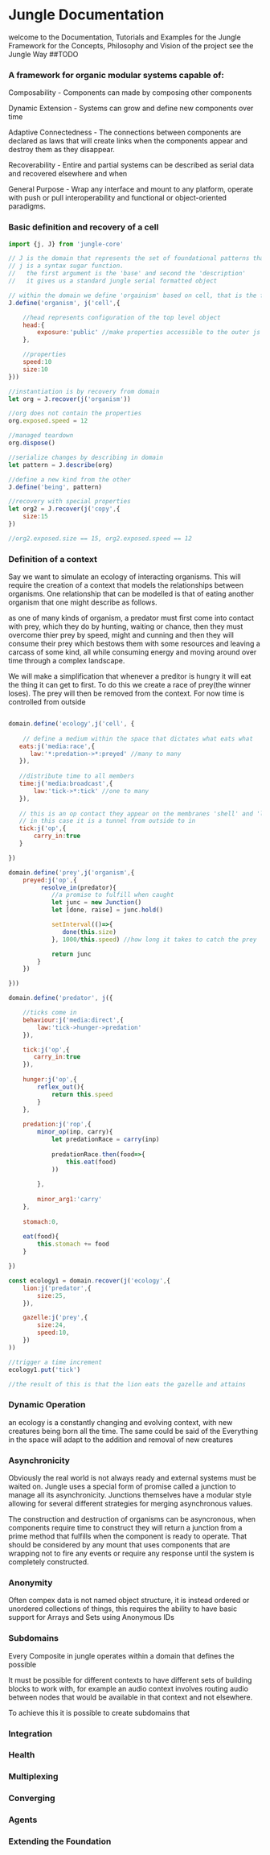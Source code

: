 # Jungle Documentation

welcome to the Documentation, Tutorials and Examples for the Jungle Framework for the Concepts, Philosophy and Vision of the project see the Jungle Way \#\#TODO

### A framework for organic modular systems capable of:

Composability - Components can made by composing other components

Dynamic Extension - Systems can grow and define new components over time

Adaptive Connectedness - The connections between components are declared as laws that will create links when the components appear and destroy them as they disappear.

Recoverability - Entire and partial systems can be described as serial data and recovered elsewhere and when

General Purpose - Wrap any interface and mount to any platform, operate with push or pull interoperability and functional or object-oriented paradigms.

### Basic definition and recovery of a cell

```js
import {j, J} from 'jungle-core'

// J is the domain that represents the set of foundational patterns that can be used
// j is a syntax sugar function. 
//   the first argument is the 'base' and second the 'description'
//   it gives us a standard jungle serial formatted object

// within the domain we define 'orgainism' based on cell, that is the foundational Object wrapper
J.define('organism', j('cell',{

    //head represents configuration of the top level object
    head:{
        exposure:'public' //make properties accessible to the outer js context
    },

    //properties 
    speed:10
    size:10
}))

//instantiation is by recovery from domain
let org = J.recover(j('organism'))

//org does not contain the properties
org.exposed.speed = 12

//managed teardown 
org.dispose()

//serialize changes by describing in domain
let pattern = J.describe(org)

//define a new kind from the other
J.define('being', pattern)

//recovery with special properties
let org2 = J.recover(j('copy',{
    size:15
})

//org2.exposed.size == 15, org2.exposed.speed == 12
```

### Definition of a context

Say we want to simulate an ecology of interacting organisms. This will require the creation of a context that models the relationships between organisms. One relationship that can be modelled is that of eating another organism that one might describe as follows. 

as one of many kinds of organism, a predator must first come into contact with prey, which they do by hunting, waiting or chance, then they must overcome thier prey by speed, might and cunning and then they will consume their prey which bestows them with some resources and leaving a carcass of some kind, all while consuming energy and moving around over time through a complex landscape.

We will make a simplification that  whenever a preditor is hungry it will eat the thing it can get to first. To do this we create a race of prey\(the winner loses\). The prey will then be removed from the context. For now time is controlled from outside

```js

domain.define('ecology',j('cell', {
    
    // define a medium within the space that dictates what eats what
   eats:j('media:race',{
      law:'*:predation->*:preyed' //many to many
   }),
   
   //distribute time to all members
   time:j('media:broadcast',{
       law:'tick->*:tick' //one to many
   }),
   
   // this is an op contact they appear on the membranes 'shell' and 'lining' 
   // in this case it is a tunnel from outside to in
   tick:j('op',{
       carry_in:true
   }

})

domain.define('prey',j('organism',{
    preyed:j('op',{
         resolve_in(predator){
            //a promise to fulfill when caught
            let junc = new Junction()
            let [done, raise] = junc.hold()

            setInterval(()=>{
               done(this.size)
            }, 1000/this.speed) //how long it takes to catch the prey

            return junc
        }
    })

}))

domain.define('predator', j({

    //ticks come in 
    behaviour:j('media:direct',{
        law:'tick->hunger->predation'
    }),

    tick:j('op',{
       carry_in:true
    }),
    
    hunger:j('op',{
        reflex_out(){
            return this.speed
        }
    },
    
    predation:j('rop',{
        minor_op(inp, carry){
            let predationRace = carry(inp)
            
            predationRace.then(food=>{
                this.eat(food)
            ))
            
        },
        
        minor_arg1:'carry'
    },
    
    stomach:0,
    
    eat(food){
        this.stomach += food
    }

})

const ecology1 = domain.recover(j('ecology',{    
    lion:j('predator',{
        size:25,
    }),

    gazelle:j('prey',{
        size:24,
        speed:10,
    })
))

//trigger a time increment
ecology1.put('tick')

//the result of this is that the lion eats the gazelle and attains 
```

### Dynamic Operation

an ecology is a constantly changing and evolving context, with new creatures being born all the time. The same could be said of the  Everything in the space will adapt to the addition and removal of new creatures 

### Asynchronicity

Obviously the real world is not always ready and external systems must be waited on. Jungle uses a special form of promise called a junction to manage all its asynchronicity. Junctions themselves have a modular style allowing for several different strategies for merging asynchronous values. 

The construction and destruction of organisms can be asyncronous, when components require time to construct they will return a junction from a prime method that fulfills when the component is ready to operate. That should be considered by any mount that uses components that are wrapping not to fire any events or require any response until the system is completely constructed. 

### Anonymity

Often compex data is not named object structure, it is instead ordered or unordered collections of things, this requires the ability to have basic support for Arrays and Sets using Anonymous IDs 

### Subdomains

Every Composite in jungle operates within a domain that defines the possible 

It must be possible for different contexts to have different sets of building blocks to work with, for example an audio context involves routing audio between nodes that would be available in that context and not elsewhere. 



To achieve this it is possible to create subdomains that 

### Integration

### Health

### Multiplexing

### Converging

### Agents

### Extending the Foundation



